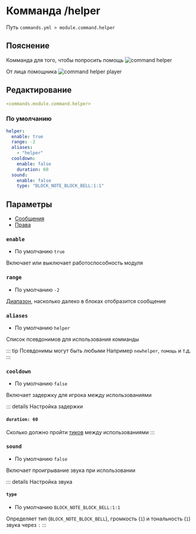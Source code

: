 # Комманда /helper
Путь `commands.yml > module.command.helper`

## Пояснение
Комманда для того, чтобы попросить помощь
![command helper](/commandhelper.png)

От лица помощника
![command helper player](/commandhelperadmin.png)

## Редактирование
```yaml
<commands.module.command.helper>
```

### По умолчанию
```yaml
helper:
  enable: true
  range: -2
  aliases:
    - "helper"
  cooldown:
    enable: false
    duration: 60
  sound:
    enable: false
    type: "BLOCK_NOTE_BLOCK_BELL:1:1"
```

## Параметры

- [Сообщения](/ru/messages/ru_ru/module/command/helper/)
- [Права](/ru/permissions/module/command/helper/)

### `enable`
- По умолчанию `true`

Включает или выключает работоспособность модуля

### `range`
- По умолчанию `-2`

[Диапазон](#виды-диапазонов), насколько далеко в блоках отобразится сообщение

### `aliases`
- По умолчанию `helper`

Список псевдонимов для использования комманды

::: tip Псевдонимы могут быть любыми
Например `newhelper`, `помощь` и т.д.
:::

### `cooldown`
- По умолчанию `false`

Включает задержку для игрока между использованиями

::: details Настройка задержки
#### `duration: 60`

Сколько должно пройти [тиков](https://ru.minecraft.wiki/w/%D0%A2%D0%B0%D0%BA%D1%82) между использованиями
:::

### `sound`
- По умолчанию `false`

Включает проигрывание звука при использовании

::: details Настройка звука
#### `type`
- По умолчанию `BLOCK_NOTE_BLOCK_BELL:1:1`

Определяет тип (`BLOCK_NOTE_BLOCK_BELL`), громкость (`1`) и тональность (`1`) звука через `:`
:::

<!--@include: @/ru/parts/range.md-->